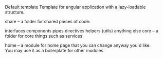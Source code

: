Default template
Template for angular application with a lazy-loadable structure.

share – a folder for shared pieces of code:

interfaces
components
pipes
directives
helpers (utils)
anything else
core – a folder for core things such as services

home – a module for home page that you can change anyway you`d like. You may use it as a boilerplate for other modules.
